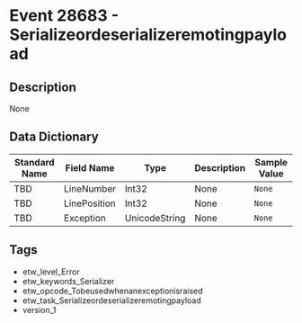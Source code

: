 # Event 28683 - Serializeordeserializeremotingpayload

## Description
None

## Data Dictionary
|Standard Name|Field Name|Type|Description|Sample Value|
|---|---|---|---|---|
|TBD|LineNumber|Int32|None|`None`|
|TBD|LinePosition|Int32|None|`None`|
|TBD|Exception|UnicodeString|None|`None`|

## Tags
* etw_level_Error
* etw_keywords_Serializer
* etw_opcode_Tobeusedwhenanexceptionisraised
* etw_task_Serializeordeserializeremotingpayload
* version_1